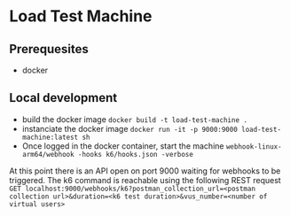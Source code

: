 # Load Test Machine

## Prerequesites
- docker

## Local development
- build the docker image
`docker build -t load-test-machine .`
- instanciate the docker image 
`docker run -it -p 9000:9000 load-test-machine:latest sh`
- Once logged in the docker container, start the machine
`webhook-linux-arm64/webhook -hooks k6/hooks.json -verbose`

At this point there is an API open on port 9000 waiting for webhooks to be triggered. The k6 command is reachable using the following REST request
`GET localhost:9000/webhooks/k6?postman_collection_url=<postman collection url>&duration=<k6 test duration>&vus_number=<number of virtual users>`


